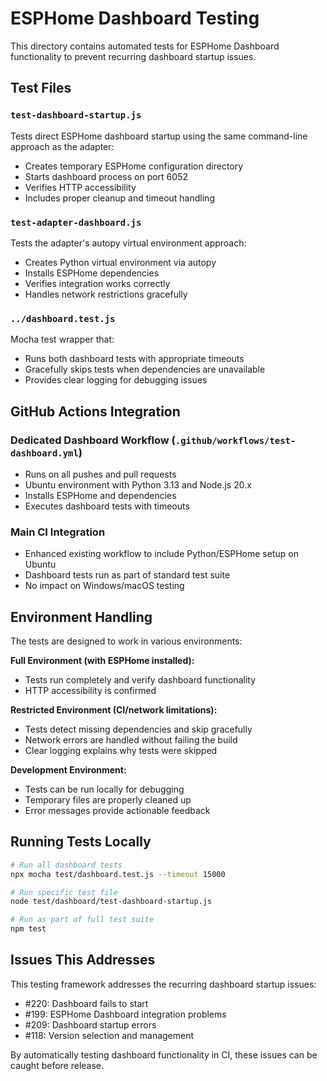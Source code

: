 # ESPHome Dashboard Testing

This directory contains automated tests for ESPHome Dashboard functionality to prevent recurring dashboard startup issues.

## Test Files

### `test-dashboard-startup.js`
Tests direct ESPHome dashboard startup using the same command-line approach as the adapter:
- Creates temporary ESPHome configuration directory
- Starts dashboard process on port 6052
- Verifies HTTP accessibility
- Includes proper cleanup and timeout handling

### `test-adapter-dashboard.js`
Tests the adapter's autopy virtual environment approach:
- Creates Python virtual environment via autopy
- Installs ESPHome dependencies
- Verifies integration works correctly
- Handles network restrictions gracefully

### `../dashboard.test.js`
Mocha test wrapper that:
- Runs both dashboard tests with appropriate timeouts
- Gracefully skips tests when dependencies are unavailable
- Provides clear logging for debugging issues

## GitHub Actions Integration

### Dedicated Dashboard Workflow (`.github/workflows/test-dashboard.yml`)
- Runs on all pushes and pull requests
- Ubuntu environment with Python 3.13 and Node.js 20.x
- Installs ESPHome and dependencies
- Executes dashboard tests with timeouts

### Main CI Integration
- Enhanced existing workflow to include Python/ESPHome setup on Ubuntu
- Dashboard tests run as part of standard test suite
- No impact on Windows/macOS testing

## Environment Handling

The tests are designed to work in various environments:

**Full Environment (with ESPHome installed):**
- Tests run completely and verify dashboard functionality
- HTTP accessibility is confirmed

**Restricted Environment (CI/network limitations):**
- Tests detect missing dependencies and skip gracefully
- Network errors are handled without failing the build
- Clear logging explains why tests were skipped

**Development Environment:**
- Tests can be run locally for debugging
- Temporary files are properly cleaned up
- Error messages provide actionable feedback

## Running Tests Locally

```bash
# Run all dashboard tests
npx mocha test/dashboard.test.js --timeout 15000

# Run specific test file
node test/dashboard/test-dashboard-startup.js

# Run as part of full test suite
npm test
```

## Issues This Addresses

This testing framework addresses the recurring dashboard startup issues:
- #220: Dashboard fails to start
- #199: ESPHome Dashboard integration problems  
- #209: Dashboard startup errors
- #118: Version selection and management

By automatically testing dashboard functionality in CI, these issues can be caught before release.